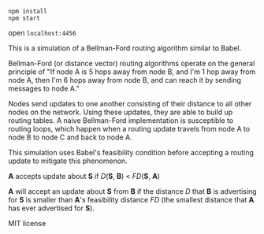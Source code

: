 ```
npm install
npm start
```
open `localhost:4456`

This is a simulation of a Bellman-Ford routing algorithm similar to Babel.

Bellman-Ford (or distance vector) routing algorithms operate on the general principle of "If node A is 5 hops away from node B, and I'm 1 hop away from node A, then I'm 6 hops away from node B, and can reach it by sending messages to node A."

Nodes send updates to one another consisting of their distance to all other nodes on the network. Using these updates, they are able to build up routing tables. A naive Bellman-Ford implementation is susceptible to routing loops, which happen when a routing update travels from node A to node B to node C and back to node A.

This simulation uses Babel's feasibility condition before accepting a routing update to mitigate this phenomenon.

**A** accepts update about **S** if *D*(**S**, **B**) < *FD*(**S**, **A**)

**A** will accept an update about **S** from **B** if the distance *D* that **B** is advertising for **S** is smaller than **A**'s feasibility distance *FD* (the smallest distance that **A** has ever advertised for **S**).


MIT license

